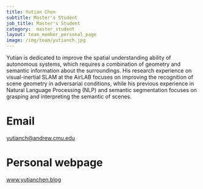 ```yaml
---
title: Yutian Chen
subtitle: Master's Student
job_title: Master's Student
category:  master_student
layout: team_member_personal_page
image: /img/team/yutianch.jpg
---
```


Yutian is dedicated to improve the spatial understanding ability of autonomous systems, which requires a combination of geometry and semantic information about the surroundings. His research experience on visual-inertial SLAM at the AirLAB focuses on improving the recognition of scene geometry in adversarial conditions, while his previous experience in Natural Language Processing (NLP) and semantic segmentation focuses on grasping and interpreting the semantic of scenes.

# Email #
yutianch@andrew.cmu.edu

# Personal webpage #
<a href="https://www.yutianchen.blog" target="_blank">www.yutianchen.blog</a>
